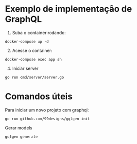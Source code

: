 # Exemplo de implementação de GraphQL

1. Suba o container rodando:
```
docker-compose up -d
```

2. Acesse o container:
```
docker-compose exec app sh
```

4. Iniciar server
```
go run cmd/server/server.go
```

# Comandos úteis
Para iniciar um novo projeto com graphql:
```
go run github.com/99designs/gqlgen init
```

Gerar models
```
gqlgen generate
```
